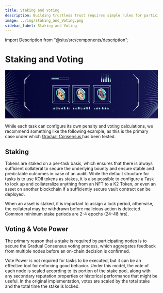 ```yaml
---
title: Staking and Voting
description: Building trustless trust requires simple rules for participation.
image: ../img/Staking_and_Voting.png
sidebar_label: Staking and Voting
---
```


import Description from "@site/src/components/description";

# Staking and Voting

![banner](../img/Staking_and_Voting.png)

<Description
  text="Building trustless trust requires simple rules for participation."
/>

While each task can configure its own penalty and voting calculations, we recommend something like the following example, as this is the primary case under which [Gradual Consensus ](gradual-consensus)has been tested.

## **Staking**&#x20;

Tokens are staked on a per-task basis, which ensures that there is always sufficient collateral to secure the underlying bounty and ensure stable and predictable outcomes in case of an audit. While the default structure for tasks is to use KOII tokens as stakes, it is also possible to configure a Task to lock up and collateralize anything from an NFT to a K2 Token, or even an asset on another blockchain if a sufficiently secure vault contract can be deployed.

When an asset is staked, it is important to assign a lock period, otherwise, the collateral may be withdrawn before malicious action is detected. Common minimum stake periods are 2-4 epochs (24–48 hrs).&#x20;

## **Voting & Vote Power**

The primary reason that a stake is required by participating nodes is to secure the Gradual Consensus voting process, which aggregates feedback from multiple nodes before an on-chain decision is confirmed.&#x20;

Vote Power is not required for tasks to be executed, but it can be an effective tool for enforcing good behavior. Under this model, the vote of each node is scaled according to its portion of the stake pool, along with any secondary reputation properties or historical performance that might be useful. In the original implementation, votes are scaled by the total stake and the total time the stake is locked.&#x20;
